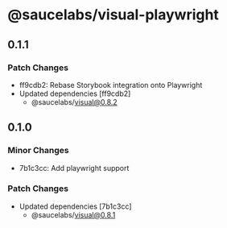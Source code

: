# @saucelabs/visual-playwright

## 0.1.1

### Patch Changes

- ff9cdb2: Rebase Storybook integration onto Playwright
- Updated dependencies [ff9cdb2]
  - @saucelabs/visual@0.8.2

## 0.1.0

### Minor Changes

- 7b1c3cc: Add playwright support

### Patch Changes

- Updated dependencies [7b1c3cc]
  - @saucelabs/visual@0.8.1
